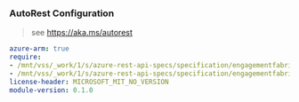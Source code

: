 ### AutoRest Configuration

> see https://aka.ms/autorest

``` yaml
azure-arm: true
require:
- /mnt/vss/_work/1/s/azure-rest-api-specs/specification/engagementfabric/resource-manager/readme.md
- /mnt/vss/_work/1/s/azure-rest-api-specs/specification/engagementfabric/resource-manager/readme.go.md
license-header: MICROSOFT_MIT_NO_VERSION
module-version: 0.1.0

```